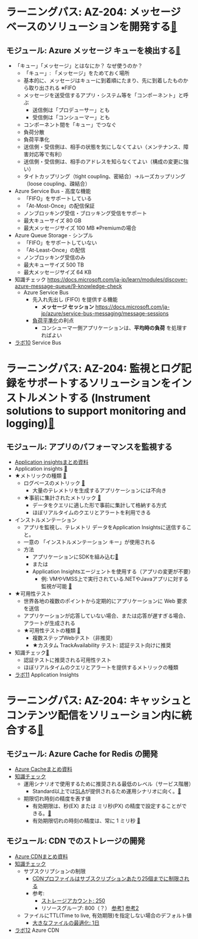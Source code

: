 # ラーニングパス: AZ-204: メッセージ ベースのソリューションを開発する[🐾](https://docs.microsoft.com/ja-jp/learn/paths/az-204-develop-message-based-solutions/)

## モジュール: Azure メッセージ キューを検出する[🐾](https://docs.microsoft.com/ja-jp/learn/modules/discover-azure-message-queue/)

- 「キュー」「メッセージ」とはなにか？ なぜ使うのか？
  - 「キュー」: 「メッセージ」をためておく場所
  - 基本的に、メッセージはキューに到着順にたまり、先に到着したものから取り出される ※FIFO
  - メッセージを送受信するアプリ・システム等を「コンポーネント」と呼ぶ
    - 送信側は「プロデューサー」とも
    - 受信側は「コンシューマー」とも
  - コンポーネント間を「キュー」でつなぐ
  - 負荷分散
  - 負荷平準化
  - 送信側・受信側は、相手の状態を気にしなくてよい（メンテナンス、障害対応等で有利）
  - 送信側・受信側は、相手のアドレスを知らなくてよい（構成の変更に強い）
  - タイトカップリング（tight coupling、密結合）→ルーズカップリング（loose coupling、疎結合）
- Azure Service Bus - 高度な機能
  - 「FIFO」をサポートしている
  - 「At-Most-Once」の配信保証
  - ノンブロッキング受信・ブロッキング受信をサポート
  - 最大キューサイズ 80 GB
  - 最大メッセージサイズ 100 MB ※Premiumの場合
- Azure Queue Storage - シンプル
  - 「FIFO」をサポートしていない
  - 「At-Least-Once」の配信
  - ノンブロッキング受信のみ
  - 最大キューサイズ 500 TB
  - 最大メッセージサイズ 64 KB
- 知識チェック https://docs.microsoft.com/ja-jp/learn/modules/discover-azure-message-queue/9-knowledge-check
  - Azure Service Bus
    - 先入れ先出し (FIFO) を提供する機能
      - **メッセージ セッション** https://docs.microsoft.com/ja-jp/azure/service-bus-messaging/message-sessions
    - [負荷平準化](https://docs.microsoft.com/ja-JP/azure/architecture/patterns/queue-based-load-leveling)の利点
      - コンシューマー側アプリケーションは、**平均時の負荷** を処理すればよい
- [ラボ10](https://microsoftlearning.github.io/AZ-204JA-DevelopingSolutionsforMicrosoftAzure/Instructions/Labs/AZ-204_lab_10.html) Service Bus

# ラーニングパス: AZ-204: 監視とログ記録をサポートするソリューションをインストルメントする (Instrument solutions to support monitoring and logging)[🐾](https://docs.microsoft.com/ja-jp/learn/paths/az-204-instrument-solutions-support-monitoring-logging/)

## モジュール: アプリのパフォーマンスを監視する

- [Application insightsまとめ資料](pdf/mod12/Application%20Insightsの主な機能.pdf)
- Application insights [🐾](https://docs.microsoft.com/ja-jp/azure/azure-monitor/app/app-insights-overview)
- ★メトリックの種類 [🐾](https://docs.microsoft.com/ja-jp/azure/azure-monitor/app/pre-aggregated-metrics-log-metrics)
  - ログベースのメトリック [🐾](https://docs.microsoft.com/ja-jp/azure/azure-monitor/app/pre-aggregated-metrics-log-metrics#log-based-metrics)
    - 大量のテレメトリを生成するアプリケーションには不向き
  - ★事前に集計されたメトリック [🐾](https://docs.microsoft.com/ja-jp/azure/azure-monitor/app/pre-aggregated-metrics-log-metrics#pre-aggregated-metrics)
    - データをクエリに適した形で事前に集計して格納する方式
    - ほぼリアルタイムのクエリとアラートを利用できる
- インストルメンテーション
  - アプリを監視し、テレメトリ データをApplication Insightsに送信すること。
  - 一意の 「インストルメンテーション キー」が使用される
  - 方法
    - アプリケーションにSDKを組み込む[🐾](https://docs.microsoft.com/ja-jp/azure/azure-monitor/app/asp-net-core)
    - または
    - Application Insightsエージェントを使用する（アプリの変更が不要）
      - 例: VMやVMSS上で実行されている.NETやJavaアプリに対する監視が可能 [🐾](https://docs.microsoft.com/ja-jp/azure/azure-monitor/app/azure-vm-vmss-apps)
- ★可用性テスト
  - 世界各地の複数のポイントから定期的にアプリケーションに Web 要求を送信
  - アプリケーションが応答していない場合、または応答が遅すぎる場合、アラートが生成される
  - ★可用性テストの種類 [🐾](https://docs.microsoft.com/ja-jp/azure/azure-monitor/app/availability-overview#types-of-tests)
    - 複数ステップWebテスト（非推奨）
    - ★カスタム TrackAvailability テスト: 認証テスト向けに推奨
- 知識チェック[🐾](https://docs.microsoft.com/ja-jp/learn/modules/monitor-app-performance/8-knowledge-check)
  - 認証テストに推奨される可用性テスト
  - ほぼリアルタイムのクエリとアラートを提供するメトリックの種類
- [ラボ11](https://microsoftlearning.github.io/AZ-204JA-DevelopingSolutionsforMicrosoftAzure/Instructions/Labs/AZ-204_lab_11.html) Application Insights

# ラーニングパス: AZ-204: キャッシュとコンテンツ配信をソリューション内に統合する[🐾](https://docs.microsoft.com/ja-jp/learn/paths/az-204-integrate-caching-content-delivery-within-solutions/)

## モジュール: Azure Cache for Redis の開発

- [Azure Cacheまとめ資料](pdf/mod13/Azure%20Cacheまとめ.pdf)
- [知識チェック](https://docs.microsoft.com/ja-jp/learn/modules/develop-for-azure-cache-for-redis/6-knowledge-check)
  - 運用シナリオで使用するために推奨される最低のレベル（サービス階層）
    - Standard以上では[SLA](https://azure.microsoft.com/ja-jp/support/legal/sla/cache/v1_1/)が提供されるため運用シナリオに向く。[🐾](https://docs.microsoft.com/ja-jp/azure/azure-cache-for-redis/cache-overview#service-tiers)
  - 期限切れ時刻の精度を表す値
    - 有効期限は、秒(EX) または ミリ秒(PX) の精度で設定することができる。[🐾](https://redis.io/commands/set)
    - 有効期限切れの時刻の精度は、常に 1 ミリ秒 [🐾](https://redis.io/commands/expire#expires-and-persistence)

## モジュール: CDN でのストレージの開発

- [Azure CDNまとめ資料](pdf/mod13/Azure%20CDN%E3%81%BE%E3%81%A8%E3%82%81.pdf)
- [知識チェック](https://docs.microsoft.com/ja-jp/learn/modules/develop-for-storage-cdns/5-knowledge-check)
  - サブスクリプションの制限
    - [CDNプロファイルはサブスクリプションあたり25個までに制限される](https://docs.microsoft.com/ja-jp/azure/azure-resource-manager/management/azure-subscription-service-limits#content-delivery-network-limits)
    - 参考: 
      - [ストレージアカウント: 250](https://docs.microsoft.com/ja-jp/azure/azure-resource-manager/management/azure-subscription-service-limits#storage-limits)
      - リソースグループ: 800（？） [参考1](https://build5nines.com/azure-subscription-resource-limits-and-quotas/) [参考2](https://muratsenelblog.wordpress.com/2016/02/09/azure-subscription-limitations-and-others/)
  - ファイルにTTL(Time to live, 有効期限)を指定しない場合のデフォルト値
    - [大きなファイルの最適化: 1日](https://docs.microsoft.com/ja-jp/azure/cdn/cdn-manage-expiration-of-cloud-service-content)
- [ラボ12](https://microsoftlearning.github.io/AZ-204JA-DevelopingSolutionsforMicrosoftAzure/Instructions/Labs/AZ-204_lab_12.html) Azure CDN